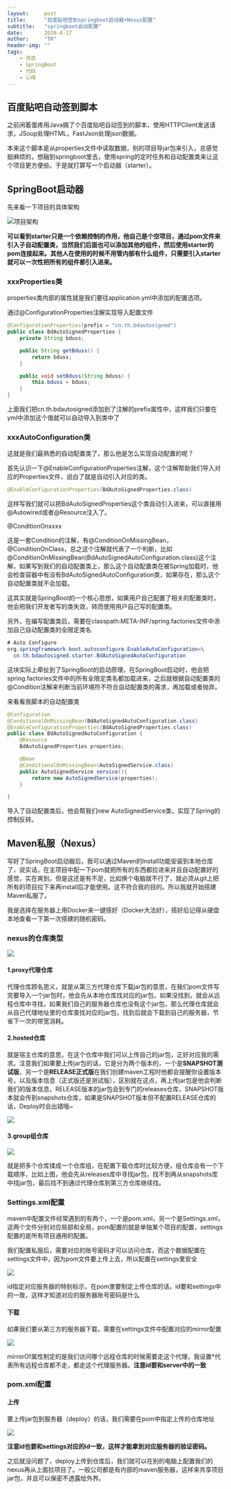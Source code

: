 ```yaml
---
layout:     post
title:      "百度贴吧签到springboot启动器+Nexus配置"
subtitle:   "springboot自动配置"
date:       2020-4-17
author:     "TH"
header-img: ""
tags:
    - 项目
    - SpringBoot
    - 代码
    - 心得
---
```

## 百度贴吧自动签到脚本

之前闲着蛋疼用Java搞了个百度贴吧自动签到的脚本，使用HTTPClient发送请求，JSoup处理HTML，FastJson处理json数据。

本来这个脚本是从properties文件中读取数据，别的项目导jar包来引入，总感觉挺麻烦的，想融到springboot里去，使用spring的定时任务和自动配置类来让这个项目更方便些。于是就打算写一个启动器（starter）。

## SpringBoot启动器

先来看一下项目的具体架构

![项目架构](img\augosigned-starter-01.jpg)

**可以看到starter只是一个依赖控制的作用，他自己是个空项目，通过pom文件来引入子自动配置类，当然我们后面也可以添加其他的组件，然后使用starter的pom连接起来。其他人在使用的时候不用管内部有什么组件，只需要引入starter就可以一次性把所有的组件都引入进来。**

### xxxProperties类

properties类内部的属性就是我们要往application.yml中添加的配置选项。

通过@ConfigurationProperties注解实现导入配置文件

```java
@ConfigurationProperties(prefix = "cn.th.bdautosigned")
public class BdAutoSignedProperties {
    private String bduss;

    public String getBduss() {
        return bduss;
    }

    public void setBduss(String bduss) {
        this.bduss = bduss;
    }
}
```

上面我们把cn.th.bdautosigned添加到了注解的prefix属性中，这样我们只要在yml中添加这个值就可以自动导入到类中了

### xxxAutoConfiguration类

这就是我们最熟悉的自动配置类了，那么他是怎么实现自动配置的呢？

首先认识一下@EnableConfigurationProperties注解，这个注解帮助我们导入对应的Properties文件，说白了就是自动引入对应的类。

```java
@EnableConfigurationProperties(BdAutoSignedProperties.class)
```

这样写我们就可以把BdAutoSignedProperties这个类自动引入进来，可以直接用@Autowired或者@Resource注入了。

@ConditionOnxxxx

这是一套Condition的注解，有@ConditionOnMissingBean，@ConditionOnClass，总之这个注解就代表了一个判断，比如@ConditionOnMissingBean(BdAutoSignedAutoConfiguration.class)这个注解，如果写到我们的自动配置类上，那么这个自动配置类在被Spring加载时，他会检查容器中有没有BdAutoSignedAutoConfiguration类，如果存在，那么这个自动配置类就不会加载。

这其实就是SpringBoot的一个核心思想，如果用户自己配置了相关的配置类时，他会把我们开发者写的类失效，转而使用用户自己写的配置类。

另外，在编写配置类后，需要在classpath:META-INF/spring.factories文件中添加自己自动配置类的全限定类名

```java
# Auto Configure
org.springframework.boot.autoconfigure.EnableAutoConfiguration=\
  cn.th.bdautosigned.starter.BdAutoSignedAutoConfiguration
```

这块实际上牵扯到了SpringBoot的启动原理，在SpringBoot启动时，他会把spring.factories文件中的所有全限定类名都加载进来，之后就根据自动配置类的@Condition注解来判断当前环境符不符合自动配置类的需求，再加载或者抛弃。

来看看我脚本的自动配置类

```java
@Configuration
@ConditionalOnMissingBean(BdAutoSignedAutoConfiguration.class)
@EnableConfigurationProperties(BdAutoSignedProperties.class)
public class BdAutoSignedAutoConfiguration {
    @Resource
    BdAutoSignedProperties properties;

    @Bean
    @ConditionalOnMissingBean(AutoSignedService.class)
    public AutoSignedService service(){
        return new AutoSignedService(properties);
    }

}
```

导入了自动配置类后，他会帮我们new AutoSignedService类，实现了Spring的控制反转。

## Maven私服（Nexus）

写好了SpringBoot启动器后，我可以通过Maven的Install功能安装到本地仓库了，说实话，在主项目中配一下pom就把所有的东西都拉进来并且自动配置好的感觉，实在爽到。但是这还是有不足，比如换个电脑就不行了，就必须从git上把所有的项目拉下来再install后才能使用。这不符合我的目的。所以我就开始搭建Maven私服了。

我是选择在服务器上用Docker来一键搭好（Docker大法好），搭好后记得从硬盘本地查看一下第一次搭建的随机密码。

### nexus的仓库类型

![](\img\autosigned-stater-02.jpg)

#### 1.proxy代理仓库

代理仓库顾名思义，就是从第三方代理仓库下载jar包的意思，在我们pom文件写完要导入一个jar包时，他会先从本地仓库找对应的jar包，如果没找到，就会从远程仓库中寻找，如果我们自己的服务器仓库也没有这个jar包，那么代理仓库就会从自己代理地址里的仓库查找对应的jar包，找到后就会下载到自己的服务器，节省下一次的带宽消耗。

#### 2.hosted仓库

就是宿主仓库的意思，在这个仓库中我们可以上传自己的jar包，正好对应我的需求。注意我们如果要上传jar包的话，它是分为两个版本的，一个是**SNAPSHOT测试版**，另一个是**RELEASE正式版**在我们创建maven工程时他都会提醒你设置版本号，以及版本信息（正式版还是测试版），区别就在这点，再上传jar包是他会判断我们的版本信息，RELEASE版本的jar包会到专门的releases仓库，SNAPSHOT版本就会传到snapshots仓库，如果是SNAPSHOT版本但不配置RELEASE仓库的话，Deploy时会出错哦~

![](\img\augosigned-starter-03.jpg)

#### 3.group组仓库

![](\img\augosigned-starter-04.jpg)

就是把多个仓库揉成一个仓库组，在配置下载仓库时比较方便，组仓库会有一个下载顺序，比如上图，他会先从releases库中寻找jar包，找不到再从snapshots库中找jar包，最后找不到通过代理仓库到第三方仓库继续找。

### Settings.xml配置

maven中配置文件经常遇到的有两个，一个是pom.xml，另一个是Settings.xml，这两个文件分别对应局部和全局，pom配置的就是单独某个项目的配置，settings配置的是所有项目通用的配置。

我们配置私服后，需要对应的账号密码才可以访问仓库，而这个数据配置在settings文件中，因为pom文件要上传上去，所以配置在settings里安全

![](\img\augosigned-starter-05.jpg)

id指定对应服务器的特别标示，在pom里要制定上传仓库的话，id要和settings中的一致，这样才知道对应的服务器账号密码是什么

#### 下载

如果我们要从第三方的服务器下载，需要在settings文件中配置对应的mirror配置

![](\img\augosigned-starter-06.jpg)

mirrorOf属性制定的是我们访问哪个远程仓库的时候需要走这个代理，我设置*代表所有远程仓库都不走，都走这个代理服务器。**注意id要和server中的一致**

### pom.xml配置

#### 上传

要上传jar包到服务器（deploy）的话，我们需要在pom中指定上传的仓库地址

![](\img\augosigned-starter-07.jpg)

**注意id也要和settings对应的id一致，这样才能拿到对应服务器的验证密码。**

之后就没问题了，deploy上传到仓库后，我们就可以在别的电脑上配置我们的nexus再从上面拉项目了。一般公司都是有内部的maven服务器，这样来共享项目jar包，并且可以保密不透露给外界。